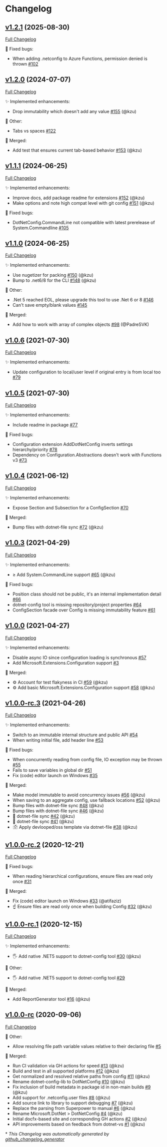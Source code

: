 # Changelog

## [v1.2.1](https://github.com/dotnetconfig/dotnet-config/tree/v1.2.1) (2025-08-30)

[Full Changelog](https://github.com/dotnetconfig/dotnet-config/compare/v1.2.0...v1.2.1)

:bug: Fixed bugs:

- When adding .netconfig to Azure Functions, permission denied is thrown [\#102](https://github.com/dotnetconfig/dotnet-config/issues/102)

## [v1.2.0](https://github.com/dotnetconfig/dotnet-config/tree/v1.2.0) (2024-07-07)

[Full Changelog](https://github.com/dotnetconfig/dotnet-config/compare/v1.1.1...v1.2.0)

:sparkles: Implemented enhancements:

- Drop immutability which doesn't add any value [\#155](https://github.com/dotnetconfig/dotnet-config/pull/155) (@kzu)

:hammer: Other:

- Tabs vs spaces [\#122](https://github.com/dotnetconfig/dotnet-config/issues/122)

:twisted_rightwards_arrows: Merged:

- Add test that ensures current tab-based behavior [\#153](https://github.com/dotnetconfig/dotnet-config/pull/153) (@kzu)

## [v1.1.1](https://github.com/dotnetconfig/dotnet-config/tree/v1.1.1) (2024-06-25)

[Full Changelog](https://github.com/dotnetconfig/dotnet-config/compare/v1.1.0...v1.1.1)

:sparkles: Implemented enhancements:

- Improve docs, add package readme for extensions [\#152](https://github.com/dotnetconfig/dotnet-config/pull/152) (@kzu)
- Make options and note high compat level with git config [\#151](https://github.com/dotnetconfig/dotnet-config/pull/151) (@kzu)

:bug: Fixed bugs:

- DotNetConfig.CommandLine not compatible with latest prerelease of System.Commandline [\#105](https://github.com/dotnetconfig/dotnet-config/issues/105)

## [v1.1.0](https://github.com/dotnetconfig/dotnet-config/tree/v1.1.0) (2024-06-25)

[Full Changelog](https://github.com/dotnetconfig/dotnet-config/compare/v1.0.6...v1.1.0)

:sparkles: Implemented enhancements:

- Use nugetizer for packing [\#150](https://github.com/dotnetconfig/dotnet-config/pull/150) (@kzu)
- Bump to .net6/8 for the CLI [\#148](https://github.com/dotnetconfig/dotnet-config/pull/148) (@kzu)

:hammer: Other:

- .Net 5 reached EOL, please upgrade this tool to use .Net 6 or 8 [\#146](https://github.com/dotnetconfig/dotnet-config/issues/146)
- Can't save empty/blank values [\#145](https://github.com/dotnetconfig/dotnet-config/issues/145)

:twisted_rightwards_arrows: Merged:

- Add how to work with array of complex objects [\#98](https://github.com/dotnetconfig/dotnet-config/pull/98) (@PadreSVK)

## [v1.0.6](https://github.com/dotnetconfig/dotnet-config/tree/v1.0.6) (2021-07-30)

[Full Changelog](https://github.com/dotnetconfig/dotnet-config/compare/v1.0.5...v1.0.6)

:sparkles: Implemented enhancements:

- Update configuration to local/user level if original entry is from local too [\#79](https://github.com/dotnetconfig/dotnet-config/issues/79)

## [v1.0.5](https://github.com/dotnetconfig/dotnet-config/tree/v1.0.5) (2021-07-30)

[Full Changelog](https://github.com/dotnetconfig/dotnet-config/compare/v1.0.4...v1.0.5)

:sparkles: Implemented enhancements:

- Include readme in package [\#77](https://github.com/dotnetconfig/dotnet-config/issues/77)

:bug: Fixed bugs:

- Configuration extension AddDotNetConfig inverts settings hierarchy/priority [\#78](https://github.com/dotnetconfig/dotnet-config/issues/78)
- Dependency on Configuration.Abstractions doesn't work with Functions v3 [\#73](https://github.com/dotnetconfig/dotnet-config/issues/73)

## [v1.0.4](https://github.com/dotnetconfig/dotnet-config/tree/v1.0.4) (2021-06-12)

[Full Changelog](https://github.com/dotnetconfig/dotnet-config/compare/v1.0.3...v1.0.4)

:sparkles: Implemented enhancements:

- Expose Section and Subsection for a ConfigSection [\#70](https://github.com/dotnetconfig/dotnet-config/issues/70)

:twisted_rightwards_arrows: Merged:

- Bump files with dotnet-file sync [\#72](https://github.com/dotnetconfig/dotnet-config/pull/72) (@kzu)

## [v1.0.3](https://github.com/dotnetconfig/dotnet-config/tree/v1.0.3) (2021-04-29)

[Full Changelog](https://github.com/dotnetconfig/dotnet-config/compare/v1.0.0...v1.0.3)

:sparkles: Implemented enhancements:

- ≥ Add System.CommandLine support [\#65](https://github.com/dotnetconfig/dotnet-config/pull/65) (@kzu)

:bug: Fixed bugs:

- Position class should not be public, it's an internal implementation detail [\#66](https://github.com/dotnetconfig/dotnet-config/issues/66)
- dotnet-config tool is missing repository/project properties [\#64](https://github.com/dotnetconfig/dotnet-config/issues/64)
- ConfigSection facade over Config is missing immutability feature [\#61](https://github.com/dotnetconfig/dotnet-config/issues/61)

## [v1.0.0](https://github.com/dotnetconfig/dotnet-config/tree/v1.0.0) (2021-04-27)

[Full Changelog](https://github.com/dotnetconfig/dotnet-config/compare/v1.0.0-rc.3...v1.0.0)

:sparkles: Implemented enhancements:

- Disable async IO since configuration loading is synchronous [\#57](https://github.com/dotnetconfig/dotnet-config/issues/57)
- Add Microsoft.Extensions.Configuration support [\#3](https://github.com/dotnetconfig/dotnet-config/issues/3)

:twisted_rightwards_arrows: Merged:

- ⚙ Account for test flakyness in CI [\#59](https://github.com/dotnetconfig/dotnet-config/pull/59) (@kzu)
- ⚙ Add basic Microsoft.Extensions.Configuration support [\#58](https://github.com/dotnetconfig/dotnet-config/pull/58) (@kzu)

## [v1.0.0-rc.3](https://github.com/dotnetconfig/dotnet-config/tree/v1.0.0-rc.3) (2021-04-26)

[Full Changelog](https://github.com/dotnetconfig/dotnet-config/compare/v1.0.0-rc.2...v1.0.0-rc.3)

:sparkles: Implemented enhancements:

- Switch to an immutable internal structure and public API [\#54](https://github.com/dotnetconfig/dotnet-config/issues/54)
- When writing initial file, add header line [\#53](https://github.com/dotnetconfig/dotnet-config/issues/53)

:bug: Fixed bugs:

- When concurrently reading from config file, IO exception may be thrown [\#55](https://github.com/dotnetconfig/dotnet-config/issues/55)
- Fails to save variables in global dir [\#51](https://github.com/dotnetconfig/dotnet-config/issues/51)
- Fix \(code\) editor launch on Windows [\#35](https://github.com/dotnetconfig/dotnet-config/issues/35)

:twisted_rightwards_arrows: Merged:

- Make model immutable to avoid concurrency issues [\#56](https://github.com/dotnetconfig/dotnet-config/pull/56) (@kzu)
- When saving to an aggregate config, use fallback locations [\#52](https://github.com/dotnetconfig/dotnet-config/pull/52) (@kzu)
- Bump files with dotnet-file sync [\#48](https://github.com/dotnetconfig/dotnet-config/pull/48) (@kzu)
- Bump files with dotnet-file sync [\#46](https://github.com/dotnetconfig/dotnet-config/pull/46) (@kzu)
- 🔄 dotnet-file sync [\#42](https://github.com/dotnetconfig/dotnet-config/pull/42) (@kzu)
- 🔄 dotnet-file sync [\#41](https://github.com/dotnetconfig/dotnet-config/pull/41) (@kzu)
- 🖆 Apply devlooped/oss template via dotnet-file [\#38](https://github.com/dotnetconfig/dotnet-config/pull/38) (@kzu)

## [v1.0.0-rc.2](https://github.com/dotnetconfig/dotnet-config/tree/v1.0.0-rc.2) (2020-12-21)

[Full Changelog](https://github.com/dotnetconfig/dotnet-config/compare/v1.0.0-rc.1...v1.0.0-rc.2)

:bug: Fixed bugs:

- When reading hierarchical configurations, ensure files are read only once [\#31](https://github.com/dotnetconfig/dotnet-config/issues/31)

:twisted_rightwards_arrows: Merged:

- Fix \(code\) editor launch on Windows [\#33](https://github.com/dotnetconfig/dotnet-config/pull/33) (@atifaziz)
- ☝ Ensure files are read only once when building Config [\#32](https://github.com/dotnetconfig/dotnet-config/pull/32) (@kzu)

## [v1.0.0-rc.1](https://github.com/dotnetconfig/dotnet-config/tree/v1.0.0-rc.1) (2020-12-15)

[Full Changelog](https://github.com/dotnetconfig/dotnet-config/compare/v1.0.0-rc...v1.0.0-rc.1)

:sparkles: Implemented enhancements:

- 🖐 Add native .NET5 support to dotnet-config tool [\#30](https://github.com/dotnetconfig/dotnet-config/pull/30) (@kzu)

:hammer: Other:

- 🖐 Add native .NET5 support to dotnet-config tool [\#29](https://github.com/dotnetconfig/dotnet-config/issues/29)

:twisted_rightwards_arrows: Merged:

- Add ReportGenerator tool [\#16](https://github.com/dotnetconfig/dotnet-config/pull/16) (@kzu)

## [v1.0.0-rc](https://github.com/dotnetconfig/dotnet-config/tree/v1.0.0-rc) (2020-09-06)

[Full Changelog](https://github.com/dotnetconfig/dotnet-config/compare/392c1087a84a2cb49a280b30d638213fa6b36c7d...v1.0.0-rc)

:hammer: Other:

- Allow resolving file path variable values relative to their declaring file [\#5](https://github.com/dotnetconfig/dotnet-config/issues/5)

:twisted_rightwards_arrows: Merged:

- Run CI validation via GH actions for speed [\#13](https://github.com/dotnetconfig/dotnet-config/pull/13) (@kzu)
- Build and test in all supported platforms [\#12](https://github.com/dotnetconfig/dotnet-config/pull/12) (@kzu)
- Get normalized and resolved relative paths from config [\#11](https://github.com/dotnetconfig/dotnet-config/pull/11) (@kzu)
- Rename dotnet-config-lib to DotNetConfig [\#10](https://github.com/dotnetconfig/dotnet-config/pull/10) (@kzu)
- Fix inclusion of build metadata in package id in non-main builds [\#9](https://github.com/dotnetconfig/dotnet-config/pull/9) (@kzu)
- Add support for .netconfig.user files [\#8](https://github.com/dotnetconfig/dotnet-config/pull/8) (@kzu)
- Add source link to library to support debugging [\#7](https://github.com/dotnetconfig/dotnet-config/pull/7) (@kzu)
- Replace the parsing from Superpower to manual [\#6](https://github.com/dotnetconfig/dotnet-config/pull/6) (@kzu)
- Rename Microsoft.DotNet \> DotNetConfig [\#4](https://github.com/dotnetconfig/dotnet-config/pull/4) (@kzu)
- Initial docfx-based site and corresponding GH actions [\#2](https://github.com/dotnetconfig/dotnet-config/pull/2) (@kzu)
- API improvements based on feedback from dotnet-vs [\#1](https://github.com/dotnetconfig/dotnet-config/pull/1) (@kzu)



\* *This Changelog was automatically generated by [github_changelog_generator](https://github.com/github-changelog-generator/github-changelog-generator)*

